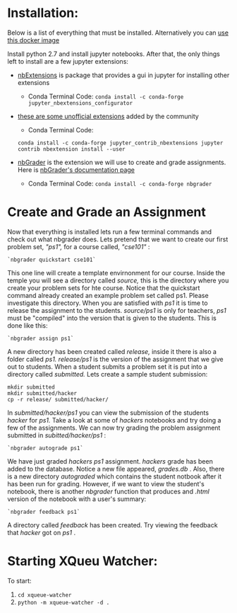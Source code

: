 

# Installation:

Below is a list of everything that must be installed. Alternatively you can [use this docker image](https://hub.docker.com/r/pupster90/cse255-dse230/)

Install python 2.7 and install jupyter notebooks. After that, the only things left to install are a few jupyter extensions:


* [nbExtensions](https://github.com/Jupyter-contrib/jupyter_nbextensions_configurator) is package that provides a gui in jupyter for installing other extensions
    * Conda Terminal Code:
    `conda install -c conda-forge jupyter_nbextensions_configurator`


* [these are some unofficial extensions](https://github.com/ipython-contrib/jupyter_contrib_nbextensions) added by the community
    * Conda Terminal Code: 
    
    `conda install -c conda-forge jupyter_contrib_nbextensions
jupyter contrib nbextension install --user`


* [nbGrader](https://github.com/jupyter/nbgrader/blob/master/nbgrader/docs/source/user_guide/installation.rst) is the extension we will use to create and grade assignments. Here is [nbGrader's documentation page](https://nbgrader.readthedocs.io/en/stable/)
    * Conda Terminal Code: `conda install -c conda-forge nbgrader`





# Create and Grade an Assignment

Now that everything is installed lets run a few terminal commands and check out what nbgrader does. Lets pretend that we want to create our first problem set, *"ps1",* for a course called, *"cse101"* :

    `nbgrader quickstart cse101`

This one line will create a template envirnonment for our course. Inside the temple you will see a directory called *source,* this is the directory where you create your problem sets for hte course. Notice that the quickstart command already created an example problem set called ps1. Please investigate this directory. When you are satisfied with *ps1* it is time to release the assignment to the students. *source/ps1* is only for teachers, *ps1* must be "compiled" into the version that is given to the students. This is done like this:

    `nbgrader assign ps1`

A new directory has been created called *release,* inside it there is also a folder called *ps1.* *release/ps1* is the version of the assignment that we give out to students. When a student submits a problem set it is put into a directory called *submitted.* Lets create a sample student submission:

```
mkdir submitted
mkdir submitted/hacker
cp -r release/ submitted/hacker/
```
In *submitted/hacker/ps1* you can view the submission of the students *hacker* for *ps1.* Take a look at some of *hackers* notebooks and try doing a few of the assignments. We can now try grading the problem assignment submitted in *subitted/hacker/ps1* :

    `nbgrader autograde ps1`

We have just graded *hackers ps1* assignment. *hackers* grade has been added to the database. Notice a new file appeared, *grades.db* . Also, there is a new directory *autograded* which contains the student notbook after it has been run for grading. However, if we want to view the student's notebook, there is another *nbgrader* function that produces and *.html* version of the notebook with a user's summary:

    `nbgrader feedback ps1`

A directory called *feedback* has been created. Try viewing the feedback that *hacker* got on *ps1* .






# Starting XQueu Watcher:
To start:
  1. `cd xqueue-watcher`
  2. `python -m xqueue-watcher -d .`


